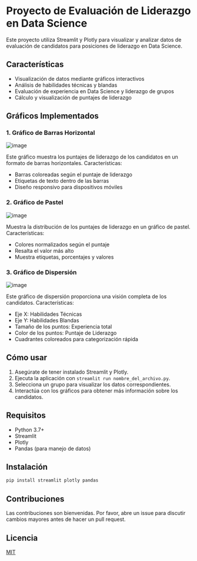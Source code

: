 # Proyecto de Evaluación de Liderazgo en Data Science

Este proyecto utiliza Streamlit y Plotly para visualizar y analizar datos de evaluación de candidatos para posiciones de liderazgo en Data Science.

## Características

- Visualización de datos mediante gráficos interactivos
- Análisis de habilidades técnicas y blandas
- Evaluación de experiencia en Data Science y liderazgo de grupos
- Cálculo y visualización de puntajes de liderazgo

## Gráficos Implementados

### 1. Gráfico de Barras Horizontal
![image](https://github.com/user-attachments/assets/28f52fd5-7349-4527-b822-c9e441bdae54)


Este gráfico muestra los puntajes de liderazgo de los candidatos en un formato de barras horizontales. Características:
- Barras coloreadas según el puntaje de liderazgo
- Etiquetas de texto dentro de las barras
- Diseño responsivo para dispositivos móviles

### 2. Gráfico de Pastel
![image](https://github.com/user-attachments/assets/51948861-1117-429e-b6fd-1a79c7c5db04)

Muestra la distribución de los puntajes de liderazgo en un gráfico de pastel. Características:
- Colores normalizados según el puntaje
- Resalta el valor más alto
- Muestra etiquetas, porcentajes y valores

### 3. Gráfico de Dispersión
![image](https://github.com/user-attachments/assets/f5483093-0a42-4a57-9b28-5ad1103df53d)

Este gráfico de dispersión proporciona una visión completa de los candidatos. Características:
- Eje X: Habilidades Técnicas
- Eje Y: Habilidades Blandas
- Tamaño de los puntos: Experiencia total
- Color de los puntos: Puntaje de Liderazgo
- Cuadrantes coloreados para categorización rápida

## Cómo usar

1. Asegúrate de tener instalado Streamlit y Plotly.
2. Ejecuta la aplicación con `streamlit run nombre_del_archivo.py`.
3. Selecciona un grupo para visualizar los datos correspondientes.
4. Interactúa con los gráficos para obtener más información sobre los candidatos.

## Requisitos

- Python 3.7+
- Streamlit
- Plotly
- Pandas (para manejo de datos)

## Instalación

```bash
pip install streamlit plotly pandas
```

## Contribuciones

Las contribuciones son bienvenidas. Por favor, abre un issue para discutir cambios mayores antes de hacer un pull request.

## Licencia

[MIT](https://choosealicense.com/licenses/mit/)
